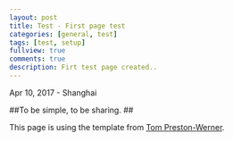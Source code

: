 ```yaml
---
layout: post
title: Test - First page test
categories: [general, test]
tags: [test, setup]
fullview: true
comments: true
description: Firt test page created..
---
```


<p class="meta">Apr 10, 2017 - Shanghai</p>

##To be simple, to be sharing. ##



This page is using the template from [Tom Preston-Werner](https://mojombo.github.io).